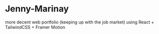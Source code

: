 # Jenny-Marinay
more decent web portfolio (keeping up with the job market) using React + TailwindCSS + Framer Motion
